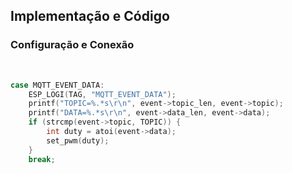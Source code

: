 ## Implementação e Código

### Configuração e Conexão

<br>

```c
case MQTT_EVENT_DATA:
    ESP_LOGI(TAG, "MQTT_EVENT_DATA");
    printf("TOPIC=%.*s\r\n", event->topic_len, event->topic);
    printf("DATA=%.*s\r\n", event->data_len, event->data);
    if (strcmp(event->topic, TOPIC)) {
        int duty = atoi(event->data);
        set_pwm(duty);
    }
    break;
```